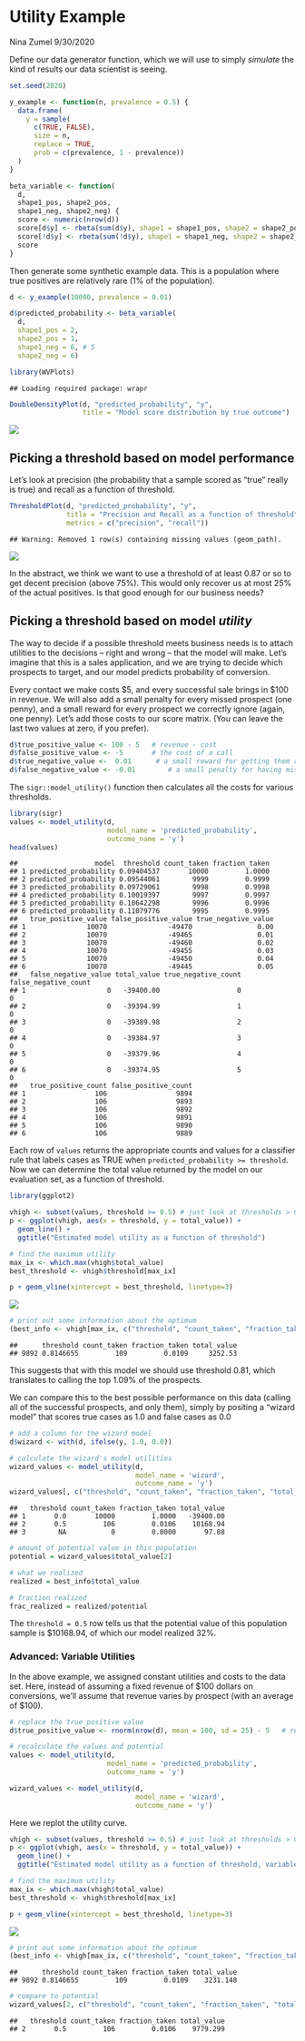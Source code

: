 Utility Example
================
Nina Zumel
9/30/2020

Define our data generator function, which we will use to simply
*simulate* the kind of results our data scientist is seeing.

``` r
set.seed(2020)

y_example <- function(n, prevalence = 0.5) {
  data.frame(
    y = sample(
      c(TRUE, FALSE), 
      size = n, 
      replace = TRUE,
      prob = c(prevalence, 1 - prevalence))
  )
}

beta_variable <- function(
  d, 
  shape1_pos, shape2_pos, 
  shape1_neg, shape2_neg) {
  score <- numeric(nrow(d))
  score[d$y] <- rbeta(sum(d$y), shape1 = shape1_pos, shape2 = shape2_pos)
  score[!d$y] <- rbeta(sum(!d$y), shape1 = shape1_neg, shape2 = shape2_neg)
  score
}
```

Then generate some synthetic example data. This is a population where
true positives are relatively rare (1% of the population).

``` r
d <- y_example(10000, prevalence = 0.01)

d$predicted_probability <- beta_variable(
  d,
  shape1_pos = 2, 
  shape2_pos = 1,
  shape1_neg = 6, # 5
  shape2_neg = 6)

library(WVPlots)
```

    ## Loading required package: wrapr

``` r
DoubleDensityPlot(d, "predicted_probability", "y",
                  title = "Model score distribution by true outcome")
```

![](UtilityExample_files/figure-gfm/unnamed-chunk-2-1.png)<!-- -->

## Picking a threshold based on model performance

Let’s look at precision (the probability that a sample scored as “true”
really is true) and recall as a function of threshold.

``` r
ThresholdPlot(d, "predicted_probability", "y",
              title = "Precision and Recall as a function of threshold",
              metrics = c("precision", "recall"))
```

    ## Warning: Removed 1 row(s) containing missing values (geom_path).

![](UtilityExample_files/figure-gfm/unnamed-chunk-3-1.png)<!-- -->

In the abstract, we think we want to use a threshold of at least 0.87 or
so to get decent precision (above 75%). This would only recover us at
most 25% of the actual positives. Is that good enough for our business
needs?

## Picking a threshold based on model *utility*

The way to decide if a possible threshold meets business needs is to
attach utilities to the decisions – right and wrong – that the model
will make. Let’s imagine that this is a sales application, and we are
trying to decide which prospects to target, and our model predicts
probability of conversion.

Every contact we make costs $5, and every successful sale brings in $100
in revenue. We will also add a small penalty for every missed prospect
(one penny), and a small reward for every prospect we correctly ignore
(again, one penny). Let’s add those costs to our score matrix. (You can
leave the last two values at zero, if you prefer).

``` r
d$true_positive_value <- 100 - 5   # revenue - cost
d$false_positive_value <- -5       # the cost of a call
d$true_negative_value <-  0.01      # a small reward for getting them right
d$false_negative_value <- -0.01        # a small penalty for having missed them
```

The `sigr::model_utility()` function then calculates all the costs for
various thresholds.

``` r
library(sigr)
values <- model_utility(d, 
                        model_name = 'predicted_probability', 
                        outcome_name = 'y')
head(values)
```

    ##                   model  threshold count_taken fraction_taken
    ## 1 predicted_probability 0.09404537       10000         1.0000
    ## 2 predicted_probability 0.09544061        9999         0.9999
    ## 3 predicted_probability 0.09729061        9998         0.9998
    ## 4 predicted_probability 0.10019397        9997         0.9997
    ## 5 predicted_probability 0.10642298        9996         0.9996
    ## 6 predicted_probability 0.11079776        9995         0.9995
    ##   true_positive_value false_positive_value true_negative_value
    ## 1               10070               -49470                0.00
    ## 2               10070               -49465                0.01
    ## 3               10070               -49460                0.02
    ## 4               10070               -49455                0.03
    ## 5               10070               -49450                0.04
    ## 6               10070               -49445                0.05
    ##   false_negative_value total_value true_negative_count false_negative_count
    ## 1                    0   -39400.00                   0                    0
    ## 2                    0   -39394.99                   1                    0
    ## 3                    0   -39389.98                   2                    0
    ## 4                    0   -39384.97                   3                    0
    ## 5                    0   -39379.96                   4                    0
    ## 6                    0   -39374.95                   5                    0
    ##   true_positive_count false_positive_count
    ## 1                 106                 9894
    ## 2                 106                 9893
    ## 3                 106                 9892
    ## 4                 106                 9891
    ## 5                 106                 9890
    ## 6                 106                 9889

Each row of `values` returns the appropriate counts and values for a
classifier rule that labels cases as TRUE when `predicted_probability >=
threshold`. Now we can determine the total value returned by the model
on our evaluation set, as a function of threshold.

``` r
library(ggplot2)

vhigh <- subset(values, threshold >= 0.5) # just look at thresholds > 0.5
p <- ggplot(vhigh, aes(x = threshold, y = total_value)) + 
  geom_line() + 
  ggtitle("Estimated model utility as a function of threshold")

# find the maximum utility
max_ix <- which.max(vhigh$total_value)
best_threshold <- vhigh$threshold[max_ix]

p + geom_vline(xintercept = best_threshold, linetype=3)
```

![](UtilityExample_files/figure-gfm/unnamed-chunk-6-1.png)<!-- -->

``` r
# print out some information about the optimum
(best_info <- vhigh[max_ix, c("threshold", "count_taken", "fraction_taken", "total_value")])
```

    ##      threshold count_taken fraction_taken total_value
    ## 9892 0.8146655         109         0.0109     3252.53

This suggests that with this model we should use threshold 0.81, which
translates to calling the top 1.09% of the prospects.

We can compare this to the best possible performance on this data
(calling all of the successful prospects, and only them), simply by
positing a “wizard model” that scores true cases as 1.0 and false cases
as 0.0

``` r
# add a column for the wizard model
d$wizard <- with(d, ifelse(y, 1.0, 0.0))

# calculate the wizard's model utilities
wizard_values <- model_utility(d, 
                               model_name = 'wizard',
                               outcome_name = 'y')
wizard_values[, c("threshold", "count_taken", "fraction_taken", "total_value")]
```

    ##   threshold count_taken fraction_taken total_value
    ## 1       0.0       10000         1.0000   -39400.00
    ## 2       0.5         106         0.0106    10168.94
    ## 3        NA           0         0.0000       97.88

``` r
# amount of potential value in this population
potential = wizard_values$total_value[2]

# what we realized
realized = best_info$total_value

# fraction realized
frac_realized = realized/potential
```

The `threshold = 0.5` row tells us that the potential value of this
population sample is $10168.94, of which our model realized 32%.

### Advanced: Variable Utilities

In the above example, we assigned constant utilities and costs to the
data set. Here, instead of assuming a fixed revenue of $100 dollars on
conversions, we’ll assume that revenue varies by prospect (with an
average of $100).

``` r
# replace the true positive value
d$true_positive_value <- rnorm(nrow(d), mean = 100, sd = 25) - 5   # revenue - cost

# recalculate the values and potential
values <- model_utility(d, 
                        model_name = 'predicted_probability', 
                        outcome_name = 'y')

wizard_values <- model_utility(d, 
                               model_name = 'wizard',
                               outcome_name = 'y')
```

Here we replot the utility curve.

``` r
vhigh <- subset(values, threshold >= 0.5) # just look at thresholds > 0.5
p <- ggplot(vhigh, aes(x = threshold, y = total_value)) + 
  geom_line() + 
  ggtitle("Estimated model utility as a function of threshold, variable utility case")

# find the maximum utility
max_ix <- which.max(vhigh$total_value)
best_threshold <- vhigh$threshold[max_ix]

p + geom_vline(xintercept = best_threshold, linetype=3)
```

![](UtilityExample_files/figure-gfm/unnamed-chunk-9-1.png)<!-- -->

``` r
# print out some information about the optimum
(best_info <- vhigh[max_ix, c("threshold", "count_taken", "fraction_taken", "total_value")])
```

    ##      threshold count_taken fraction_taken total_value
    ## 9892 0.8146655         109         0.0109    3231.148

``` r
# compare to potential
wizard_values[2, c("threshold", "count_taken", "fraction_taken", "total_value")]
```

    ##   threshold count_taken fraction_taken total_value
    ## 2       0.5         106         0.0106    9779.299
